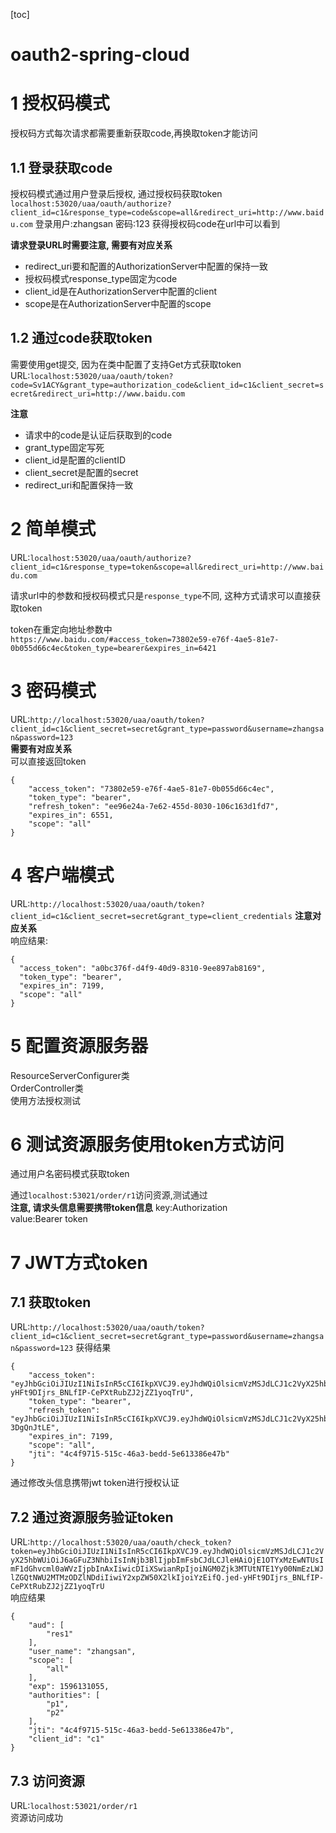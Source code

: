 [toc]
# oauth2-spring-cloud
# 1 授权码模式
授权码方式每次请求都需要重新获取code,再换取token才能访问
## 1.1 登录获取code 
授权码模式通过用户登录后授权, 通过授权码获取token
```localhost:53020/uaa/oauth/authorize?client_id=c1&response_type=code&scope=all&redirect_uri=http://www.baidu.com```
登录用户:zhangsan
密码:123
获得授权码code在url中可以看到  

**请求登录URL时需要注意, 需要有对应关系**  
- redirect_uri要和配置的AuthorizationServer中配置的保持一致  
- 授权码模式response_type固定为code
- client_id是在AuthorizationServer中配置的client
- scope是在AuthorizationServer中配置的scope

## 1.2 通过code获取token
需要使用get提交, 因为在类中配置了支持Get方式获取token  
URL:```localhost:53020/uaa/oauth/token?code=Sv1ACY&grant_type=authorization_code&client_id=c1&client_secret=secret&redirect_uri=http://www.baidu.com```

**注意**
- 请求中的code是认证后获取到的code
- grant_type固定写死
- client_id是配置的clientID
- client_secret是配置的secret
- redirect_uri和配置保持一致

# 2 简单模式
URL:```localhost:53020/uaa/oauth/authorize?client_id=c1&response_type=token&scope=all&redirect_uri=http://www.baidu.com```  

请求url中的参数和授权码模式只是```response_type```不同, 这种方式请求可以直接获取token

token在重定向地址参数中  
```https://www.baidu.com/#access_token=73802e59-e76f-4ae5-81e7-0b055d66c4ec&token_type=bearer&expires_in=6421```
# 3 密码模式
URL:```http://localhost:53020/uaa/oauth/token?client_id=c1&client_secret=secret&grant_type=password&username=zhangsan&password=123```  
**需要有对应关系**  
可以直接返回token  
```
{
    "access_token": "73802e59-e76f-4ae5-81e7-0b055d66c4ec",
    "token_type": "bearer",
    "refresh_token": "ee96e24a-7e62-455d-8030-106c163d1fd7",
    "expires_in": 6551,
    "scope": "all"
}
```
# 4 客户端模式
URL:```http://localhost:53020/uaa/oauth/token?client_id=c1&client_secret=secret&grant_type=client_credentials```
**注意对应关系**  
响应结果:  
```
{
  "access_token": "a0bc376f-d4f9-40d9-8310-9ee897ab8169",
  "token_type": "bearer",
  "expires_in": 7199,
  "scope": "all"
}
```
# 5 配置资源服务器
ResourceServerConfigurer类  
OrderController类  
使用方法授权测试  

# 6 测试资源服务使用token方式访问
通过用户名密码模式获取token  

通过```localhost:53021/order/r1```访问资源,测试通过  
**注意, 请求头信息需要携带token信息**
key:Authorization  
value:Bearer token

# 7 JWT方式token
## 7.1 获取token
URL:```http://localhost:53020/uaa/oauth/token?client_id=c1&client_secret=secret&grant_type=password&username=zhangsan&password=123```
获得结果  
```
{
    "access_token": "eyJhbGciOiJIUzI1NiIsInR5cCI6IkpXVCJ9.eyJhdWQiOlsicmVzMSJdLCJ1c2VyX25hbWUiOiJ6aGFuZ3NhbiIsInNjb3BlIjpbImFsbCJdLCJleHAiOjE1OTYxMzEwNTUsImF1dGhvcml0aWVzIjpbInAxIiwicDIiXSwianRpIjoiNGM0Zjk3MTUtNTE1Yy00NmEzLWJlZGQtNWU2MTMzODZlNDdiIiwiY2xpZW50X2lkIjoiYzEifQ.jed-yHFt9DIjrs_BNLfIP-CePXtRubZJ2jZZ1yoqTrU",
    "token_type": "bearer",
    "refresh_token": "eyJhbGciOiJIUzI1NiIsInR5cCI6IkpXVCJ9.eyJhdWQiOlsicmVzMSJdLCJ1c2VyX25hbWUiOiJ6aGFuZ3NhbiIsInNjb3BlIjpbImFsbCJdLCJhdGkiOiI0YzRmOTcxNS01MTVjLTQ2YTMtYmVkZC01ZTYxMzM4NmU0N2IiLCJleHAiOjE1OTYzODMwNTUsImF1dGhvcml0aWVzIjpbInAxIiwicDIiXSwianRpIjoiYTkwMWQ4YzQtMmE4My00MDk1LTkwMzgtOGU0MzAyZDkwMTRkIiwiY2xpZW50X2lkIjoiYzEifQ.sPO5lHDuU04N4wYQtyXn8FqOY4x1shNDD-3DgQnJtLE",
    "expires_in": 7199,
    "scope": "all",
    "jti": "4c4f9715-515c-46a3-bedd-5e613386e47b"
}
```
通过修改头信息携带jwt token进行授权认证
## 7.2 通过资源服务验证token
URL:```http://localhost:53020/uaa/oauth/check_token?token=eyJhbGciOiJIUzI1NiIsInR5cCI6IkpXVCJ9.eyJhdWQiOlsicmVzMSJdLCJ1c2VyX25hbWUiOiJ6aGFuZ3NhbiIsInNjb3BlIjpbImFsbCJdLCJleHAiOjE1OTYxMzEwNTUsImF1dGhvcml0aWVzIjpbInAxIiwicDIiXSwianRpIjoiNGM0Zjk3MTUtNTE1Yy00NmEzLWJlZGQtNWU2MTMzODZlNDdiIiwiY2xpZW50X2lkIjoiYzEifQ.jed-yHFt9DIjrs_BNLfIP-CePXtRubZJ2jZZ1yoqTrU```  
响应结果  
```$xslt
{
    "aud": [
        "res1"
    ],
    "user_name": "zhangsan",
    "scope": [
        "all"
    ],
    "exp": 1596131055,
    "authorities": [
        "p1",
        "p2"
    ],
    "jti": "4c4f9715-515c-46a3-bedd-5e613386e47b",
    "client_id": "c1"
}
```
## 7.3 访问资源
URL:```localhost:53021/order/r1```  
资源访问成功